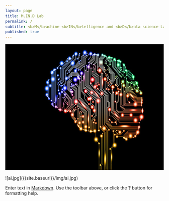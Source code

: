 ```yaml
---
layout: page
title: M.IN.D Lab
permalink: /
subtitle: <b>M</b>achine <b>IN</b>telligence and <b>D</b>ata science Laboratory
published: true
---
```

<p align="center">
  <img width="600" height="400" src="img/ai.jpg">
</p>
![ai.jpg]({{site.baseurl}}/img/ai.jpg)


Enter text in [Markdown](http://daringfireball.net/projects/markdown/). Use the toolbar above, or click the **?** button for formatting help.
